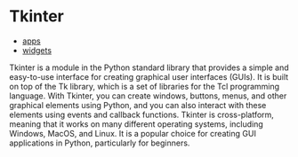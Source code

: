 # Tkinter

- [apps](https://github.com/JakeAndTheRobot/python-tools/tree/main/tkinter/apps)
- [widgets](https://github.com/JakeAndTheRobot/python-tools/blob/main/tkinter/widgets.md)

Tkinter is a module in the Python standard library that provides a simple and easy-to-use interface for creating graphical user interfaces (GUIs). It is built on top of the Tk library, which is a set of libraries for the Tcl programming language. With Tkinter, you can create windows, buttons, menus, and other graphical elements using Python, and you can also interact with these elements using events and callback functions. Tkinter is cross-platform, meaning that it works on many different operating systems, including Windows, MacOS, and Linux. It is a popular choice for creating GUI applications in Python, particularly for beginners.

